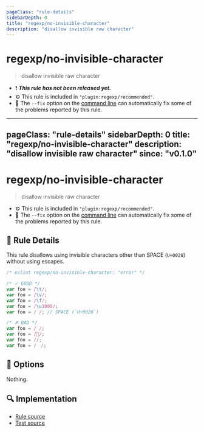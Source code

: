 ```yaml
---
pageClass: "rule-details"
sidebarDepth: 0
title: "regexp/no-invisible-character"
description: "disallow invisible raw character"
---
```

# regexp/no-invisible-character

> disallow invisible raw character

- :exclamation: <badge text="This rule has not been released yet." vertical="middle" type="error"> ***This rule has not been released yet.*** </badge>
- :gear: This rule is included in `"plugin:regexp/recommended"`.
- :wrench: The `--fix` option on the [command line](https://eslint.org/docs/user-guide/command-line-interface#fixing-problems) can automatically fix some of the problems reported by this rule.

---
pageClass: "rule-details"
sidebarDepth: 0
title: "regexp/no-invisible-character"
description: "disallow invisible raw character"
since: "v0.1.0"
---
# regexp/no-invisible-character

> disallow invisible raw character

- :gear: This rule is included in `"plugin:regexp/recommended"`.
- :wrench: The `--fix` option on the [command line](https://eslint.org/docs/user-guide/command-line-interface#fixing-problems) can automatically fix some of the problems reported by this rule.

## :book: Rule Details

This rule disallows using invisible characters other than SPACE (`U+0020`) without using escapes.

<eslint-code-block fix>

```js
/* eslint regexp/no-invisible-character: "error" */

/* ✓ GOOD */
var foo = /\t/;
var foo = /\v/;
var foo = /\f/;
var foo = /\u3000/;
var foo = / /; // SPACE (`U+0020`)

/* ✗ BAD */
var foo = /	/;
var foo = //;
var foo = //;
var foo = /　/;
```

</eslint-code-block>

## :wrench: Options

Nothing.

## :mag: Implementation

- [Rule source](https://github.com/ota-meshi/eslint-plugin-regexp/blob/master/lib/rules/no-invisible-character.ts)
- [Test source](https://github.com/ota-meshi/eslint-plugin-regexp/blob/master/tests/lib/rules/no-invisible-character.ts)

